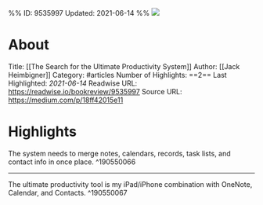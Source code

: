 %%
ID: 9535997
Updated: 2021-06-14
%%
![](https://readwise-assets.s3.amazonaws.com/static/images/article2.74d541386bbf.png)

# About
Title: [[The Search for the Ultimate Productivity System]]
Author: [[Jack Heimbigner]]
Category: #articles
Number of Highlights: ==2==
Last Highlighted: *2021-06-14*
Readwise URL: https://readwise.io/bookreview/9535997
Source URL: https://medium.com/p/18ff42015e11


# Highlights 
The system needs to merge notes, calendars, records, task lists, and contact info in once place.  ^190550066

---

The ultimate productivity tool is my iPad/iPhone combination with OneNote, Calendar, and Contacts.  ^190550067

